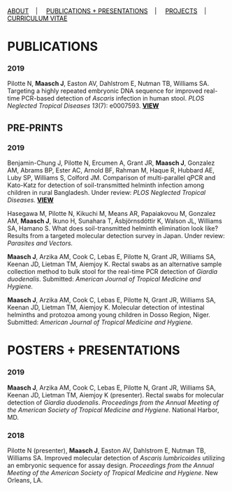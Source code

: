 <div class="topnav">
  <a href="about.html" style="color: rgb(0,0,0)"><font color="000000">ABOUT</font></a>&nbsp;&nbsp;&nbsp;&nbsp;|&nbsp;&nbsp;&nbsp;&nbsp;
  <a href="pubs.html" style="color: rgb(0,0,0)"><font color="000000">PUBLICATIONS + PRESENTATIONS</font></a>&nbsp;&nbsp;&nbsp;&nbsp;|&nbsp;&nbsp;&nbsp;&nbsp;
  <a href="projects.html" style="color: rgb(0,0,0)"><font color="000000">PROJECTS</font></a>&nbsp;&nbsp;&nbsp;&nbsp;|&nbsp;&nbsp;&nbsp;&nbsp;
  <a href="cv.html" style="color: rgb(0,0,0)"><font color="000000">CURRICULUM VITAE</font></a> 
</div>

# PUBLICATIONS

### 2019

Pilotte N, **Maasch J**, Easton AV, Dahlstrom E, Nutman TB, Williams SA. Targeting a highly repeated embryonic DNA sequence for improved real-time PCR-based detection of *Ascaris* infection in human stool. *PLOS Neglected Tropical Diseases 13*(7): e0007593.
<b><a href="https://doi.org/10.1371/journal.pntd.0007593" style="color: rgb(0,0,0)"><font color="000000">VIEW</font></a></b> 

## PRE-PRINTS

### 2019

Benjamin-Chung J, Pilotte N, Ercumen A, Grant JR, **Maasch J**, Gonzalez AM, Abrams BP, Ester AC, Arnold BF, Rahman M, Haque R, Hubbard AE, Luby SP, Williams S, Colford JM. Comparison of multi-parallel qPCR and Kato-Katz for detection of soil-transmitted helminth infection among children in rural Bangladesh. Under review: *PLOS Neglected Tropical Diseases.*
<b><a href="https://www.researchgate.net/publication/333020311_Comparison_of_multi-parallel_qPCR_and_Kato-Katz_for_detection_of_soil-transmitted_helminth_infection_among_children_in_rural_Bangladesh" style="color: rgb(0,0,0)"><font color="000000">VIEW</font></a></b> 


Hasegawa M, Pilotte N, Kikuchi M, Means AR, Papaiakovou M, Gonzalez AM, **Maasch J**, Ikuno H, Sunahara T, Ásbjörnsdóttir K, Walson JL, Williams SA, Hamano S. What does soil-transmitted helminth elimination look like? Results from a targeted molecular detection survey in Japan. Under review: *Parasites and Vectors.*

**Maasch J**, Arzika AM, Cook C, Lebas E, Pilotte N, Grant JR, Williams SA, Keenan JD, Lietman TM, Aiemjoy K. Rectal swabs as an alternative sample collection method to bulk stool for the real-time PCR detection of *Giardia duodenalis*. Submitted: *American Journal of Tropical Medicine and Hygiene.*

**Maasch J**, Arzika AM, Cook C, Lebas E, Pilotte N, Grant JR, Williams SA, Keenan JD, Lietman TM, Aiemjoy K. Molecular detection of intestinal helminths and protozoa among young children in Dosso Region, Niger. Submitted: *American Journal of Tropical Medicine and Hygiene.*

# POSTERS + PRESENTATIONS

### 2019

**Maasch J**, Arzika AM, Cook C, Lebas E, Pilotte N, Grant JR, Williams SA, Keenan JD, Lietman TM, Aiemjoy K (presenter). Rectal swabs for molecular detection of *Giardia duodenalis*. *Proceedings from the Annual Meeting of the American Society of Tropical Medicine and Hygiene*. National Harbor, MD.

### 2018

Pilotte N (presenter), **Maasch J**, Easton AV, Dahlstrom E, Nutman TB, Williams SA. Improved molecular detection of *Ascaris lumbricoides* utilizing an embryonic sequence for assay design. *Proceedings from the Annual Meeting of the American Society of Tropical Medicine and Hygiene*. New Orleans, LA.
